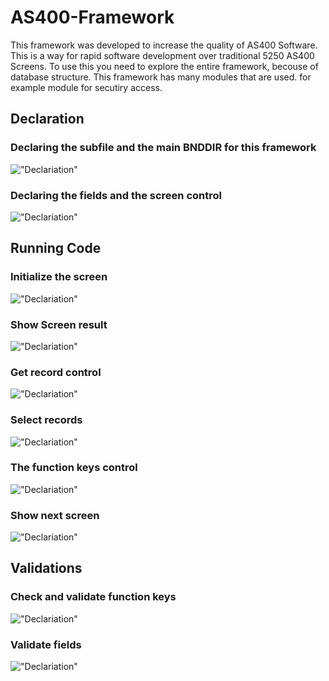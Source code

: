 # AS400-Framework
This framework was developed to increase the quality of AS400 Software. This is a way for rapid software development over traditional 5250 AS400 Screens. 
To use this you need to explore the entire framework, becouse of database structure. This framework has many modules that are used. for example module for secutiry access.

## Declaration
### Declaring the subfile and the main BNDDIR for this framework 
!["Declariation"](https://github.com/lgalhoz/AS400-Framework/blob/master/Images/FWK001.png "declaration")
### Declaring the fields and the screen control
!["Declariation"](https://github.com/lgalhoz/AS400-Framework/blob/master/Images/FWK002.png "declaration")
## Running Code
### Initialize the screen
!["Declariation"](https://github.com/lgalhoz/AS400-Framework/blob/master/Images/FWK003.png "declaration")
### Show Screen result
!["Declariation"](https://github.com/lgalhoz/AS400-Framework/blob/master/Images/FWK004.png "declaration")
### Get record control
!["Declariation"](https://github.com/lgalhoz/AS400-Framework/blob/master/Images/FWK005.png "declaration")
### Select records
!["Declariation"](https://github.com/lgalhoz/AS400-Framework/blob/master/Images/FWK006.png "declaration")
### The function keys control
!["Declariation"](https://github.com/lgalhoz/AS400-Framework/blob/master/Images/FWK007.png "declaration")
### Show next screen
!["Declariation"](https://github.com/lgalhoz/AS400-Framework/blob/master/Images/FWK008.png "declaration")
## Validations
### Check and validate function keys
!["Declariation"](https://github.com/lgalhoz/AS400-Framework/blob/master/Images/FWK009.png "declaration")
### Validate fields
!["Declariation"](https://github.com/lgalhoz/AS400-Framework/blob/master/Images/FWK010.png "declaration")
